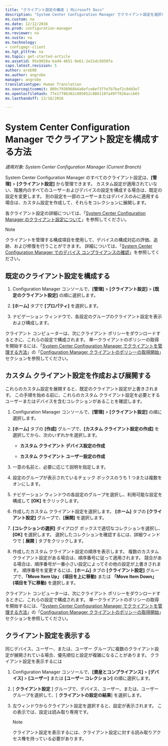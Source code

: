 ```yaml
---
title: "クライアント設定の構成 | Microsoft Docs"
description: "System Center Configuration Manager でクライアント設定を選択します。"
ms.custom: na
ms.date: 12/12/2016
ms.prod: configuration-manager
ms.reviewer: na
ms.suite: na
ms.technology:
- configmgr-client
ms.tgt_pltfrm: na
ms.topic: get-started-article
ms.assetid: 95e9858a-bad4-4651-9e61-2e31dc5050fa
caps.latest.revision: 5
author: arob98
ms.author: angrobe
manager: angrobe
translationtype: Human Translation
ms.sourcegitcommit: 809c7938968b4a6efce6ef37fe7b7baf2c9dd3e7
ms.openlocfilehash: 77e17786302c885052c8861107a49ff826accb65
ms.lasthandoff: 12/16/2016

---
```

# <a name="how-to-configure-client-settings-in-system-center-configuration-manager"></a>System Center Configuration Manager でクライアント設定を構成する方法

*適用対象: System Center Configuration Manager (Current Branch)*

System Center Configuration Manager のすべてのクライアント設定は、**[管理]** > **[クライアント設定]** から管理できます。 カスタム設定が適用されていない、階層内のすべてのユーザーおよびデバイスの設定を構成する場合は、既定の設定を変更します。 別の設定を一部のユーザーまたはデバイスのみに適用する場合は、カスタム設定を作成して、それらをコレクションに展開します。  

各クライアント設定の詳細については、「[System Center Configuration Manager のクライアント設定について](../../../core/clients/deploy/about-client-settings.md)」を参照してください。

> [!NOTE]  
>  クライアントを管理する構成項目を使用して、デバイスの構成対応の評価、追跡、および修復を行うことができます。 詳細については、「[System Center Configuration Manager でのデバイス コンプライアンスの確認](../../../compliance/understand/ensure-device-compliance.md)」を参照してください。  

##  <a name="configure-the-default-client-settings"></a>既定のクライアント設定を構成する    

1.  Configuration Manager コンソールで、**[管理]** > **[クライアント設定]** > **[既定のクライアント設定]** の順に選択します。  

3.  **[ホーム]** タブで **[プロパティ]** を選択します。  

4.  ナビゲーション ウィンドウで、各設定のグループのクライアント設定を表示および構成します。  

 クライアント コンピューターは、次にクライアント ポリシーをダウンロードするときに、これらの設定で構成されます。 単一クライアントのポリシーの取得を開始するには、「[System Center Configuration Manager でクライアントを管理する方法](../../../core/clients/manage/manage-clients.md)」の「[Configuration Manager クライアントのポリシーの取得開始](../../../core/clients/manage/manage-clients.md#BKMK_PolicyRetrieval)」セクションを参照してください。  

##  <a name="create-and-deploy-custom-client-settings"></a>カスタム クライアント設定を作成および展開する  
これらのカスタム設定を展開すると、既定のクライアント設定が上書きされます。 この手順を始める前に、これらのカスタム クライアント設定を必要とするユーザーまたはデバイスを含むコレクションがあることを確認します。  

1.  Configuration Manager コンソールで、**[管理]** > **[クライアント設定]** の順に選択します。  

3.  **[ホーム]** タブの **[作成]** グループで、**[カスタム クライアント設定の作成]** を選択してから、次のいずれかを選択します。  

    -   **カスタム クライアント デバイス設定の作成**  

    -   **カスタム クライアント ユーザー設定の作成**  

4.  一意の名前と、必要に応じて説明を指定します。  

5.  設定のグループが表示されているチェック ボックスのうち 1 つまたは複数をオンにします。  

6.  ナビゲーション ウィンドウの各設定のグループを選択し、利用可能な設定を構成して **[OK]** をクリックします。   

8.  作成したカスタム クライアント設定を選択します。 **[ホーム]** タブの **[クライアント設定]** グループで、**[展開]** を選択します。  

9. **[コレクションの選択]** ダイアログ ボックスで適切なコレクションを選択し、**[OK]** を選択します。 選択したコレクションを確認するには、詳細ウィンドウで [ **展開** ] タブをクリックします。  

10. 作成したカスタム クライアント設定の順序を表示します。 複数のカスタム クライアント設定がある場合は、順序番号に従って適用されます。 競合がある場合は、順序番号が一番小さい設定によってその他の設定が上書きされます。 順序番号を変更するには、**[ホーム]** タブの **[クライアント設定]** グループで、**「Move Item Up」 (項目を上に移動)** または **「Move Item Down」 (項目を下に移動)** を選択します。  

 クライアント コンピューターは、次にクライアント ポリシーをダウンロードするときに、これらの設定で構成されます。 単一クライアントのポリシーの取得を開始するには、「[System Center Configuration Manager でクライアントを管理する方法](../../../core/clients/manage/manage-clients.md)」の「[Configuration Manager クライアントのポリシーの取得開始](../../../core/clients/manage/manage-clients.md#BKMK_PolicyRetrieval)」セクションを参照してください。  

##  <a name="view-client-settings"></a>クライアント設定を表示する  
 同じデバイス、ユーザー、または、ユーザー グループに複数のクライアント設定が展開されている場合、優先順位と設定が複雑になることがあります。 クライアント設定を表示するには  

1.  Configuration Manager コンソールで、**[資産とコンプライアンス]** > **[デバイス]** > **[ユーザー]** または **[ユーザー コレクション]** の順に選択します。  

3.  [ **クライアント設定** ] グループで、デバイス、ユーザー、または、ユーザー グループを選択して、[ **クライアントの設定の結果**] を選択します。  

4.  左ウィンドウからクライアント設定を選択すると、設定が表示されます。 この表示では、設定は読み取り専用です。 

    > [!NOTE]  
    >  クライアント設定を表示するには、クライアント設定に対する読み取りアクセス権を持っている必要があります。  

    
